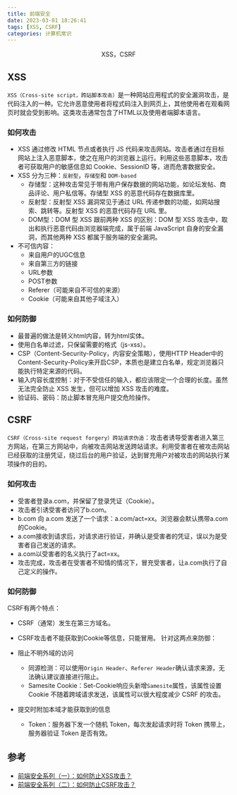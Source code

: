 ```yaml
---
title: 前端安全
date: 2023-03-01 18:26:41
tags: [XSS, CSRF]
categories: 计算机常识
---
```


<center>XSS，CSRF</center>
<!-- more -->

## XSS
`XSS（Cross-site script，跨站脚本攻击）`是⼀种⽹站应⽤程式的安全漏洞攻击，是代码注⼊的⼀种。它允许恶意使⽤者将程式码注⼊到⽹⻚上，其他使⽤者在观看⽹⻚时就会受到影响。这类攻击通常包含了HTML以及使⽤者端脚本语⾔。

### 如何攻击
- XSS 通过修改 HTML 节点或者执⾏ JS 代码来攻击⽹站。攻击者通过在目标网站上注入恶意脚本，使之在用户的浏览器上运行。利用这些恶意脚本，攻击者可获取用户的敏感信息如 Cookie、SessionID 等，进而危害数据安全。
- XSS 分为三种：`反射型`，`存储型`和 `DOM-based`
  - 存储型：这种攻击常见于带有用户保存数据的网站功能，如论坛发帖、商品评论、用户私信等。存储型 XSS 的恶意代码存在数据库里。
  - 反射型：反射型 XSS 漏洞常见于通过 URL 传递参数的功能，如网站搜索、跳转等。反射型 XSS 的恶意代码存在 URL 里。
  - DOM型：DOM 型 XSS 跟前两种 XSS 的区别：DOM 型 XSS 攻击中，取出和执行恶意代码由浏览器端完成，属于前端 JavaScript 自身的安全漏洞，而其他两种 XSS 都属于服务端的安全漏洞。
- 不可信内容：
  - 来自用户的UGC信息
  - 来自第三方的链接
  - URL参数
  - POST参数
  - Referer（可能来自不可信的来源）
  - Cookie（可能来自其他子域注入）

### 如何防御
- 最普遍的做法是转义html内容，转为html实体。
- 使用白名单过滤，只保留需要的格式（js-xss）。
- CSP（Content-Security-Policy，内容安全策略），使用HTTP Header中的 Content-Security-Policy来开启CSP，本质也是建立白名单，规定浏览器只能执行特定来源的代码。
- 输入内容长度控制：对于不受信任的输入，都应该限定一个合理的长度。虽然无法完全防止 XSS 发生，但可以增加 XSS 攻击的难度。
- 验证码、密码：防止脚本冒充用户提交危险操作。

## CSRF
`CSRF（Cross-site request forgery）跨站请求伪造`：攻击者诱导受害者进入第三方网站，在第三方网站中，向被攻击网站发送跨站请求。利用受害者在被攻击网站已经获取的注册凭证，绕过后台的用户验证，达到冒充用户对被攻击的网站执行某项操作的目的。

### 如何攻击
- 受害者登录a.com，并保留了登录凭证（Cookie）。
- 攻击者引诱受害者访问了b.com。
- b.com 向 a.com 发送了一个请求：a.com/act=xx。浏览器会默认携带a.com的Cookie。
- a.com接收到请求后，对请求进行验证，并确认是受害者的凭证，误以为是受害者自己发送的请求。
- a.com以受害者的名义执行了act=xx。
- 攻击完成，攻击者在受害者不知情的情况下，冒充受害者，让a.com执行了自己定义的操作。

### 如何防御
CSRF有两个特点：
  - CSRF（通常）发生在第三方域名。
  - CSRF攻击者不能获取到Cookie等信息，只能冒用。
针对这两点来防御：

- 阻止不明外域的访问
  - 同源检测：可以使用`Origin Header`、`Referer Header`确认请求来源，无法确认建议直接进行阻止。
  - Samesite Cookie：Set-Cookie响应头新增`Samesite`属性，该属性设置 Cookie 不随着跨域请求发送，该属性可以很⼤程度减少 CSRF 的攻击。
- 提交时附加本域才能获取到的信息
  - Token：服务器下发⼀个随机 Token，每次发起请求时将 Token 携带上，服务器验证 Token 是否有效。

## 参考
- [前端安全系列（一）：如何防止XSS攻击？](https://tech.meituan.com/2018/09/27/fe-security.html)
- [前端安全系列（二）：如何防止CSRF攻击？](https://tech.meituan.com/2018/10/11/fe-security-csrf.html)